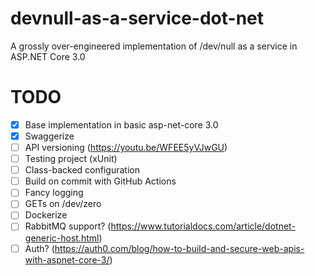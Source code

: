# devnull-as-a-service-dot-net
A grossly over-engineered implementation of /dev/null as a service in ASP.NET Core 3.0

# TODO
- [x] Base implementation in basic asp-net-core 3.0
- [x] Swaggerize
- [ ] API versioning (https://youtu.be/WFEE5yVJwGU)
- [ ] Testing project (xUnit)
- [ ] Class-backed configuration
- [ ] Build on commit with GitHub Actions
- [ ] Fancy logging
- [ ] GETs on /dev/zero
- [ ] Dockerize
- [ ] RabbitMQ support? (https://www.tutorialdocs.com/article/dotnet-generic-host.html)
- [ ] Auth? (https://auth0.com/blog/how-to-build-and-secure-web-apis-with-aspnet-core-3/)
